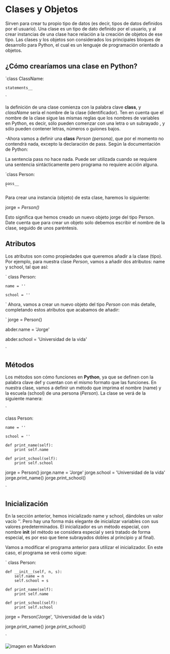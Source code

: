 # Clases y Objetos #

 Sirven para crear tu propio tipo de datos (es decir, tipos de datos definidos por el usuario). Una clase es un tipo de dato definido por el usuario, y al crear instancias de una clase hace relación a la creación de objetos de ese tipo. Las clases y los objetos son considerados los principales bloques de desarrollo para Python, el cual es un lenguaje de programación orientado a objetos.

 ## ¿Cómo crearíamos una clase en Python? ##

 `class ClassName:

    statements__
`

la definición de una clase comienza con la palabra clave __class__, y *className* sería el nombre de la clase (identificador). Ten en cuenta que el nombre de la clase sigue las mismas reglas que los nombres de variables en Python, es decir, sólo pueden comenzar con una letra o un subrayado , y sólo pueden contener letras, números o guiones bajos.

-Ahora vamos a definir una __class__ *Person (persona)*, que por el momento no contendrá nada, excepto la declaración de pass. Según la documentación de Python:

La sentencia pass no hace nada. Puede ser utilizada cuando se requiere una sentencia sintácticamente pero programa no requiere acción alguna.

`class Person:

    pass__
    `

Para crear una instancia (objeto) de esta clase, haremos lo siguiente:

jorge =  *Person()*

Esto significa que hemos creado un nuevo objeto jorge del tipo Person. Date cuenta que para crear un objeto solo debemos escribir el nombre de la clase, seguido de unos paréntesis.

## Atributos ##

Los atributos son como propiedades que queremos añadir a la clase (tipo). Por ejemplo, para nuestra clase *Person*, vamos a añadir dos atributos: name y school, tal que así:

`
class Person:

    name = ''

    school = ''

`
Ahora, vamos a crear un nuevo objeto del tipo *Person* con más detalle, completando estos atributos que acabamos de añadir:

`
jorge = Person()

abder.name = 'Jorge'

abder.school = 'Universidad de la vida'

`
## Métodos ##
Los métodos son cómo funciones en **Python**, ya que se definen con la palabra clave def y cuentan con el mismo formato que las funciones. En nuestra clase, vamos a definir un método que imprima el nombre (name) y la escuela (school) de una persona (*Person*). La clase se verá de la siguiente manera:

`

class Person:

    name = ''

    school = ''

    def print_name(self):
        print self.name

    def print_school(self):
        print self.school

jorge = Person()
jorge.name = 'Jorge'
jorge.school = 'Universidad de la vida'
jorge.print_name()
jorge.print_school()

`

## Inicialización ##


En la sección anterior, hemos inicializado name y school, dándoles un valor vacío ''. Pero hay una forma más elegante de inicializar variables con sus valores predeterminados. El inicializador es un método especial, con nombre __init__ (el método se considera especial y será tratado de forma especial, es por eso que tiene subrayados dobles al principio y al final).

Vamos a modificar el programa anterior para utilizar el inicializador. En este caso, el programa se verá como sigue:


`
class Person:

    def __init__(self, n, s):
        self.name = n
        self.school = s

    def print_name(self):
        print self.name

    def print_school(self):
        print self.school

jorge = Person('Jorge', 'Universidad de la vida')

jorge.print_name()
jorge.print_school()

`

![imagen en Markdown](lobo.jpg)
